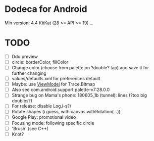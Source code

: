 # Dodeca for Android
Min version: 4.4 KitKat (28 >= API >= 19)
...
# TODO
- [ ] Ddu preview
- [ ] circle: borderColor, fillColor
- [ ] Change color (choose from palette on ?double? tap) and save it for further changing
- [ ] values/defaults.xml for preferences default
- [ ] Maybe: use [ViewModel](https://developer.android.com/topic/libraries/architecture/viewmodel#kotlin) for Trace.Bitmap
- [ ] Also see com.android.support:palette-v7:28.0.0
- [ ] Strange bug on Mama's phone: 180605_1b (tunnel): lines (?too big doubles?)
- [ ] For release: disable Log.i-s?/
- [ ] Rotate shapes (i guess, with canvas.withRotation(...))
- [ ] Google Play: promotional video
- [ ] Focusing mode: following specific circle
- [ ] 'Brush' (see C++)
- [ ] Knot?

